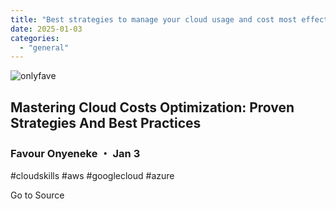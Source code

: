 ```yaml
---
title: "Best strategies to manage your cloud usage and cost most effectively and efficiently✨"
date: 2025-01-03
categories: 
  - "general"
---
```


![onlyfave](https://media2.dev.to/dynamic/image/width=800%2Cheight=%2Cfit=scale-down%2Cgravity=auto%2Cformat=auto/https%3A%2F%2Fdev-to-uploads.s3.amazonaws.com%2Fuploads%2Fuser%2Fprofile_image%2F2460000%2F51fbde02-dd09-466f-af53-c40f461f4259.png)

## Mastering Cloud Costs Optimization: Proven Strategies And Best Practices

### Favour Onyeneke ・ Jan 3

#cloudskills #aws #googlecloud #azure

Go to Source
